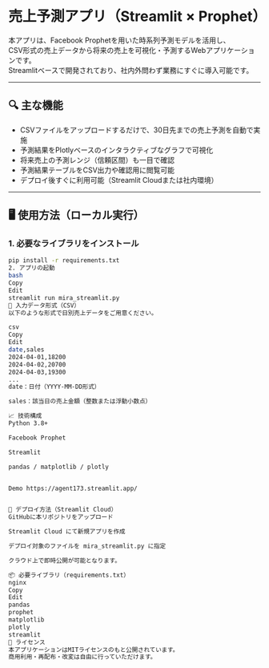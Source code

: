 # 売上予測アプリ（Streamlit × Prophet）

本アプリは、Facebook Prophetを用いた時系列予測モデルを活用し、  
CSV形式の売上データから将来の売上を可視化・予測するWebアプリケーションです。  
Streamlitベースで開発されており、社内外問わず業務にすぐに導入可能です。

---

## 🔍 主な機能

- CSVファイルをアップロードするだけで、30日先までの売上予測を自動で実施
- 予測結果をPlotlyベースのインタラクティブなグラフで可視化
- 将来売上の予測レンジ（信頼区間）も一目で確認
- 予測結果テーブルをCSV出力や確認用に閲覧可能
- デプロイ後すぐに利用可能（Streamlit Cloudまたは社内環境）

---

## 🖥 使用方法（ローカル実行）

### 1. 必要なライブラリをインストール

```bash
pip install -r requirements.txt
2. アプリの起動
bash
Copy
Edit
streamlit run mira_streamlit.py
📄 入力データ形式（CSV）
以下のような形式で日別売上データをご用意ください。

csv
Copy
Edit
date,sales
2024-04-01,18200
2024-04-02,20700
2024-04-03,19300
...
date：日付（YYYY-MM-DD形式）

sales：該当日の売上金額（整数または浮動小数点）

📈 技術構成
Python 3.8+

Facebook Prophet

Streamlit

pandas / matplotlib / plotly


Demo https://agent173.streamlit.app/


🚀 デプロイ方法（Streamlit Cloud）
GitHubに本リポジトリをアップロード

Streamlit Cloud にて新規アプリを作成

デプロイ対象のファイルを mira_streamlit.py に指定

クラウド上で即時公開が可能となります。

📦 必要ライブラリ（requirements.txt）
nginx
Copy
Edit
pandas
prophet
matplotlib
plotly
streamlit
📝 ライセンス
本アプリケーションはMITライセンスのもと公開されています。
商用利用・再配布・改変は自由に行っていただけます。
